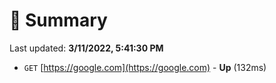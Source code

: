 # 📖 Summary
Last updated: **3/11/2022, 5:41:30 PM**

- `GET` [https://google.com](https://google.com) - **Up** (132ms)
